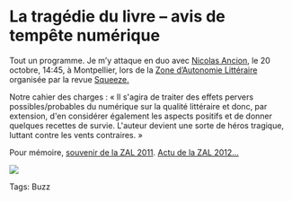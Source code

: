 # La tragédie du livre – avis de tempête numérique

Tout un programme. Je m’y attaque en duo avec [Nicolas Ancion](http://revuesqueeze.com/actualites/zal2/), le 20 octobre, 14:45, à Montpellier, lors de la [Zone d’Autonomie Littéraire](http://revuesqueeze.com/actualites/zal2/) organisée par la revue [Squeeze.](http://revuesqueeze.com)<span id="more-28993"></span>

Notre cahier des charges : « Il s'agira de traiter des effets pervers possibles/probables du numérique sur la qualité littéraire et donc, par extension, d'en considérer également les aspects positifs et de donner quelques recettes de survie. L'auteur devient une sorte de héros tragique, luttant contre les vents contraires. »

Pour mémoire, [souvenir de la ZAL 2011](http://blog.tcrouzet.com/2011/02/15/papier-numerique-faites-lamour-pas-la-guerre/). [Actu de la ZAL 2012...](http://www.facebook.com/events/506209666071401/)

![](http://blog.tcrouzet.comhttps://tcrouzet.com/images_tc/2012/10/Flyer-Recto-10X15_web11.jpg)



Tags: Buzz